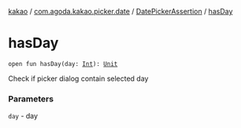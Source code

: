 [kakao](../../index.md) / [com.agoda.kakao.picker.date](../index.md) / [DatePickerAssertion](index.md) / [hasDay](./has-day.md)

# hasDay

`open fun hasDay(day: `[`Int`](https://kotlinlang.org/api/latest/jvm/stdlib/kotlin/-int/index.html)`): `[`Unit`](https://kotlinlang.org/api/latest/jvm/stdlib/kotlin/-unit/index.html)

Check if picker dialog contain selected day

### Parameters

`day` - day